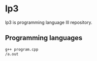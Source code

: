 # lp3

lp3 is programming language III repository.

## Programming languages

```bash
g++ program.cpp
/a.out
```
